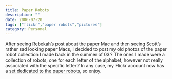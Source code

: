 ```yaml
---
title: Paper Robots
description: ""
date: 2006-07-20
tags: ["flickr","paper robots","pictures"]
category: Personal
---
```



<p>After seeing <a target="_blank" href="https://web.archive.org/web/20131211130938/http://blog.urbanfarmgirl.net/?p=242">Rebekah’s post</a> about the paper Mac and then seeing Scott’s rather sad looking paper Macs, I decided to post my old photos of the paper robot collection I made back in the summer of 03.? The ones I made were a collection of robots, one for each letter of the alphabet, however not really associated with the specific letter.? In any case, my Flickr account now has a <a target="_blank" href="https://web.archive.org/web/20131211130938/http://www.flickr.com/photos/mizidymizark/sets/72157594206265402/">set dedicated to the paper robots</a>, so enjoy.</p>
